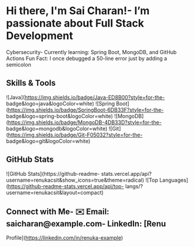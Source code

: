 #  Hi there, I'm Sai Charan!-  I’m passionate about Full Stack Development
Cybersecurity-  Currently learning: Spring Boot, MongoDB, and GitHub Actions
 Fun Fact: I once debugged a 50-line error just by adding a semicolon
##  Skills &amp; Tools
![Java](https://img.shields.io/badge/Java-ED8B00?style=for-the-
badge&amp;logo=java&amp;logoColor=white)
![Spring Boot](https://img.shields.io/badge/SpringBoot-6DB33F?style=for-the-
badge&amp;logo=spring-boot&amp;logoColor=white)
![MongoDB](https://img.shields.io/badge/MongoDB-4DB33D?style=for-the-
badge&amp;logo=mongodb&amp;logoColor=white)
![Git](https://img.shields.io/badge/Git-F05032?style=for-the-
badge&amp;logo=git&amp;logoColor=white)
## GitHub Stats
![GitHub Stats](https://github-readme-
stats.vercel.app/api?username=renukacsit&amp;show_icons=true&amp;theme=radical)
![Top Languages](https://github-readme-stats.vercel.app/api/top-
langs/?username=renukacsit&amp;layout=compact)
## Connect with Me- ✉️ Email: saicharan@example.com-  LinkedIn: [Renu
Profile](https://linkedin.com/in/renuka-example)
